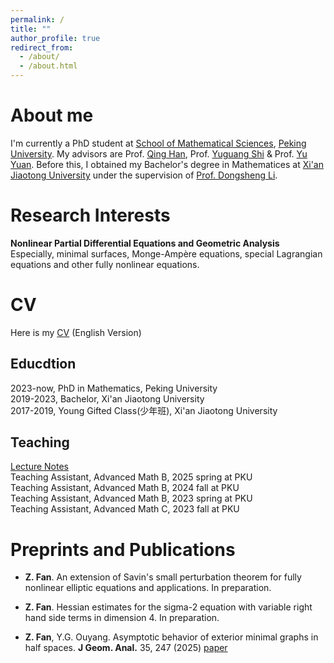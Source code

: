 ```yaml
---
permalink: /
title: ""
author_profile: true
redirect_from: 
  - /about/
  - /about.html
---
```

About me
======
I'm currently a PhD student at [School of Mathematical Sciences](https://www.math.pku.edu.cn/index.htm), [Peking University](https://www.pku.edu.cn). My advisors are Prof. [Qing Han](https://math.nd.edu/people/faculty/qing-han/), Prof. [Yuguang Shi](https://www.math.pku.edu.cn/jsdw/js_20180628175159671361/s_20180628175159671361/69954.htm) & Prof. [Yu Yuan](https://sites.math.washington.edu/~yuan/). Before this, I obtained my Bachelor's degree in Mathematices at [Xi'an Jiaotong University](http://math.xjtu.edu.cn) under the supervision of [Prof. Dongsheng Li](http://gr.xjtu.edu.cn/web/lidsh).

Research Interests
======
**Nonlinear Partial Differential Equations and Geometric Analysis** \
Especially, minimal surfaces, Monge-Ampère equations, special Lagrangian equations and other fully nonlinear equations.

CV
======
Here is my [CV](https://fanzymath.github.io/files/CV.pdf) (English Version)


Educdtion
------
2023-now, PhD in Mathematics, Peking University\
2019-2023, Bachelor, Xi'an Jiaotong University\
2017-2019, Young Gifted Class(少年班), Xi'an Jiaotong University


Teaching
------
[Lecture Notes](https://fanzymath.github.io/notes/)\
Teaching Assistant, Advanced Math B, 2025 spring at PKU\
Teaching Assistant, Advanced Math B, 2024 fall at PKU\
Teaching Assistant, Advanced Math B, 2023 spring at PKU\
Teaching Assistant, Advanced Math C, 2023 fall at PKU




Preprints and Publications
======
- **Z. Fan**. An extension of Savin's small perturbation theorem for fully nonlinear elliptic equations and applications. In preparation.

- **Z. Fan**. Hessian estimates for the sigma-2 equation with variable right hand side terms in dimension 4. In preparation.

- **Z. Fan**, Y.G. Ouyang. Asymptotic behavior of exterior minimal graphs in half spaces. **J Geom. Anal.** 35, 247 (2025) [paper](https://doi.org/10.1007/s12220-025-02087-0)

